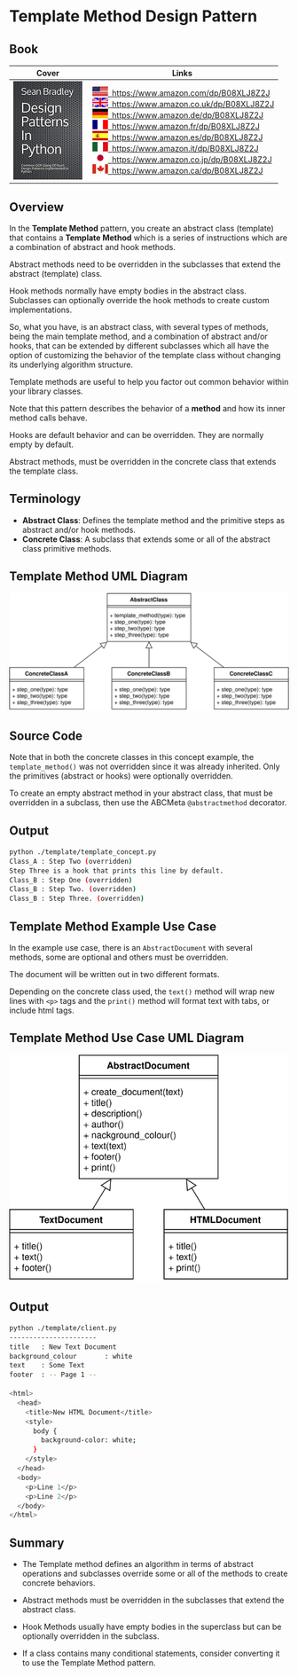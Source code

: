 # Template Method Design Pattern

## Book 

Cover | Links
-|-
![Design Patterns In Python (ASIN : B08XLJ8Z2J)](/img/design_patterns_in_python_book_125x178.jpg) | &nbsp;<a href="https://www.amazon.com/dp/B08XLJ8Z2J"><img src="/img/flag_us.gif">&nbsp; https://www.amazon.com/dp/B08XLJ8Z2J</a><br/>&nbsp;<a href="https://www.amazon.co.uk/dp/B08XLJ8Z2J"><img src="/img/flag_uk.gif">&nbsp; https://www.amazon.co.uk/dp/B08XLJ8Z2J</a><br/>&nbsp;<a href="https://www.amazon.de/dp/B08XLJ8Z2J"><img src="/img/flag_de.gif">&nbsp; https://www.amazon.de/dp/B08XLJ8Z2J</a><br/>&nbsp;<a href="https://www.amazon.fr/dp/B08XLJ8Z2J"><img src="/img/flag_fr.gif">&nbsp; https://www.amazon.fr/dp/B08XLJ8Z2J</a><br/>&nbsp;<a href="https://www.amazon.es/dp/B08XLJ8Z2J"><img src="/img/flag_es.gif">&nbsp; https://www.amazon.es/dp/B08XLJ8Z2J</a><br/>&nbsp;<a href="https://www.amazon.it/dp/B08XLJ8Z2J"><img src="/img/flag_it.gif">&nbsp; https://www.amazon.it/dp/B08XLJ8Z2J</a><br/>&nbsp;<a href="https://www.amazon.co.jp/dp/B08XLJ8Z2J"><img src="/img/flag_jp.gif">&nbsp; https://www.amazon.co.jp/dp/B08XLJ8Z2J</a><br/>&nbsp;<a href="https://www.amazon.ca/dp/B08XLJ8Z2J"><img src="/img/flag_ca.gif">&nbsp; https://www.amazon.ca/dp/B08XLJ8Z2J</a>

## Overview

In the **Template Method** pattern, you create an abstract class (template) that contains a **Template Method** which is a series of instructions which are a combination of abstract and hook methods.

Abstract methods need to be overridden in the subclasses that extend the abstract (template) class.

Hook methods normally have empty bodies in the abstract class. Subclasses can optionally override the hook methods to create custom implementations.

So, what you have, is an abstract class, with several types of methods, being the main template method, and a combination of abstract and/or hooks, that can be extended by different subclasses which all have the option of customizing the behavior of the template class without changing its underlying algorithm structure.

Template methods are useful to help you factor out common behavior within your library classes.

Note that this pattern describes the behavior of a **method** and how its inner method calls behave.

Hooks are default behavior and can be overridden. They are normally empty by default.

Abstract methods, must be overridden in the concrete class that extends the template class.

## Terminology

* **Abstract Class**: Defines the template method and the primitive steps as abstract and/or hook methods.
* **Concrete Class**: A subclass that extends some or all of the abstract class primitive methods.

## Template Method UML Diagram

![Template Method UML Diagram](/img/template_concept.svg)

## Source Code

Note that in both the concrete classes in this concept example, the `template_method()` was not overridden since it was already inherited. Only the primitives (abstract or hooks) were optionally overridden.

To create an empty abstract method in your abstract class, that must be overridden in a subclass, then use the ABCMeta `@abstractmethod` decorator.

## Output 

``` bash
python ./template/template_concept.py
Class_A : Step Two (overridden)
Step Three is a hook that prints this line by default.
Class_B : Step One (overridden)
Class_B : Step Two. (overridden)
Class_B : Step Three. (overridden)
```

## Template Method Example Use Case

In the example use case, there is an `AbstractDocument` with several methods, some are optional and others must be overridden. 

The document will be written out in two different formats.

Depending on the concrete class used, the `text()` method will wrap new lines with `<p>` tags and the `print()` method will format text with tabs, or include html tags.

## Template Method Use Case UML Diagram

![Template Method Use Case UML Diagram](/img/template_example.svg)

## Output

``` bash
python ./template/client.py
----------------------
title   : New Text Document
background_colour       : white
text    : Some Text
footer  : -- Page 1 --

<html>
  <head>
    <title>New HTML Document</title>
    <style>
      body {
        background-color: white;
      }
    </style>
  </head>
  <body>
    <p>Line 1</p>
    <p>Line 2</p>
  </body>
</html>
```

## Summary

* The Template method defines an algorithm in terms of abstract operations and subclasses override some or all of the methods to create concrete behaviors.

* Abstract methods must be overridden in the subclasses that extend the abstract class.

* Hook Methods usually have empty bodies in the superclass but can be optionally overridden in the subclass.

* If a class contains many conditional statements, consider converting it to use the Template Method pattern.
